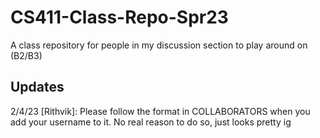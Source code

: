 # CS411-Class-Repo-Spr23
A class repository for people in my discussion section to play around on (B2/B3)

## Updates

2/4/23 [Rithvik]: Please follow the format in COLLABORATORS when you add your username to it. No real reason to do so, just looks pretty ig

